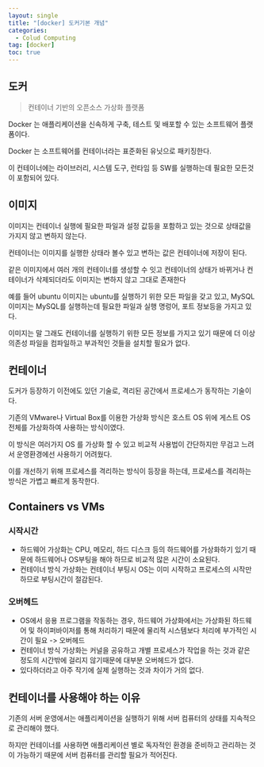 ```yaml
---
layout: single
title: "[docker] 도커기본 개념"
categories:
  - Colud Computing
tag: [docker]
toc: true
---
```


## 도커

> 컨테이너 기반의 오픈소스 가상화 플랫폼

Docker 는 애플리케이션을 신속하게 구축, 테스트 및 배포할 수 있는 소프트웨어 플랫폼이다.

Docker 는 소프트웨어를 컨테이너라는 표준화된 유닛으로 패키징한다.

이 컨테이너에는 라이브러리, 시스템 도구, 런타임 등 SW를 실행하는데 필요한 모든것이 포함되어 있다.

## 이미지

이미지는 컨테이너 실행에 필요한 파일과 설정 값등을 포함하고 있는 것으로 상태값을 가지지 않고 변하지 않는다.

컨테이너는 이미지를 실행한 상태라 볼수 있고 변하는 값은 컨테이너에 저장이 된다.

같은 이미지에서 여러 개의 컨테이너를 생성할 수 잇고 컨테이너의 상태가 바뀌거나 컨테이너가 삭제되더라도 이미지는 변하지 않고 그대로 존재한다

예를 들어 ubuntu 이미지는 ubuntu를 실행하기 위한 모든 파일을 갖고 있고, MySQL 이미지는 MySQL를 실행하는데 필요한 파일과 실행 명렁어, 포트 정보등을 가지고 있다.

이미지는 말 그래도 컨테이너를 실행하기 위한 모든 정보를 가지고 있기 때문에 더 이상 의존성 파일을 컴파일하고 부과적인 것들을 설치할 필요가 없다.

## 컨테이너

도커가 등장하기 이전에도 있던 기술로, 격리된 공간에서 프로세스가 동작하는 기술이다.

기존의 VMware나 Virtual Box를 이용한 가상화 방식은 호스트 OS 위에 게스트 OS 전체를 가상화하여 사용하는 방식이였다.

이 방식은 여러가지 OS 를 가상화 할 수 있고 비교적 사용법이 간단하지만 무검고 느려서 운영환경에선 사용하기 어려웠다.

이를 개선하기 위해 프로세스를 격리하는 방식이 등장을 하는데, 프로세스를 격리하는 방식은 가볍고 빠르게 동작한다.

## Containers vs VMs

### 시작시간

- 하드웨어 가상화는 CPU, 메모리, 하드 디스크 등의 하드웨어를 가상화하기 있기 때문에 하드웨어나 OS부팅을 해야 하므로 비교적 많은 시간이 소요된다.
- 컨테이너 방식 가상화는 컨테이너 부팅시 OS는 이미 시작하고 프로세스의 시작만 하므로 부팅시간이 절감된다.

### 오버헤드

- OS에서 응용 프로그램을 작동하는 경우, 하드웨어 가상화에서는 가상화된 하드웨어 및 하이퍼바이저를 통해 처리하기 때문에 물리적 시스템보다 처리에 부가적인 시간이 필요 -> 오버헤드
- 컨테이너 방식 가상화는 커널을 공유하고 개별 프로세스가 작업을 하는 것과 같은 정도의 시간밖에 걸리지 않기때문에 대부분 오버헤드가 없다.
- 있다하더라고 아주 작기에 실제 실행하는 것과 차이가 거의 없다.

## 컨테이너를 사용해야 하는 이유

기존의 서버 운영에서는 애플리케이션을 실행하기 위해 서버 컴퓨터의 상태를 지속적으로 관리해야 했다.

하지만 컨테이너를 사용하면 애플리케이션 별로 독자적인 환경을 준비하고 관리하는 것이 가능하기 때문에 서버 컴퓨터를 관리할 필요가 적어진다.
